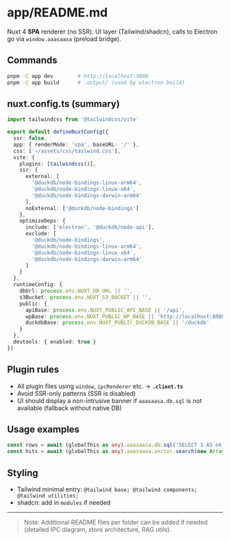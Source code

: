 # app/README.md

Nuxt 4 **SPA** renderer (no SSR). UI layer (Tailwind/shadcn), calls to Electron go via `window.aaasaasa` (preload bridge).

## Commands

```bash
pnpm -C app dev        # http://localhost:3000
pnpm -C app build      # .output/ (used by electron build)
```

## nuxt.config.ts (summary)

```ts
import tailwindcss from '@tailwindcss/vite'

export default defineNuxtConfig({
  ssr: false,
  app: { renderMode: 'spa', baseURL: '/' },
  css: ['~/assets/css/tailwind.css'],
  vite: {
    plugins: [tailwindcss()],
    ssr: {
      external: [
        '@duckdb/node-bindings-linux-arm64',
        '@duckdb/node-bindings-linux-x64',
        '@duckdb/node-bindings-darwin-arm64'
      ],
      noExternal: ['@duckdb/node-bindings']
    },
    optimizeDeps: {
      include: ['electron', '@duckdb/node-api'],
      exclude: [
        '@duckdb/node-bindings',
        '@duckdb/node-bindings-linux-arm64',
        '@duckdb/node-bindings-linux-x64',
        '@duckdb/node-bindings-darwin-arm64'
      ]
    }
  },
  runtimeConfig: {
    dbUrl: process.env.NUXT_DB_URL || '',
    s3Bucket: process.env.NUXT_S3_BUCKET || '',
    public: {
      apiBase: process.env.NUXT_PUBLIC_API_BASE || '/api',
      wpBase: process.env.NUXT_PUBLIC_WP_BASE || 'http://localhost:8080',
      duckdbBase: process.env.NUXT_PUBLIC_DUCKDB_BASE || '/duckdb'
    }
  },
  devtools: { enabled: true }
})
```

## Plugin rules

* All plugin files using `window`, `ipcRenderer` etc. → **`.client.ts`**
* Avoid SSR-only patterns (SSR is disabled)
* UI should display a non-intrusive banner if `aaasaasa.db.sql` is not available (fallback without native DB)

## Usage examples

```ts
const rows = await (globalThis as any).aaasaasa.db.sql('SELECT 1 AS ok')
const hits = await (globalThis as any).aaasaasa.vector.search(new Array(384).fill(0), { top: 3 })
```

## Styling

* Tailwind minimal entry: `@tailwind base; @tailwind components; @tailwind utilities;`
* shadcn: add in `modules` if needed

---

> Note: Additional README files per folder can be added if needed (detailed IPC diagram, store architecture, RAG utils).
